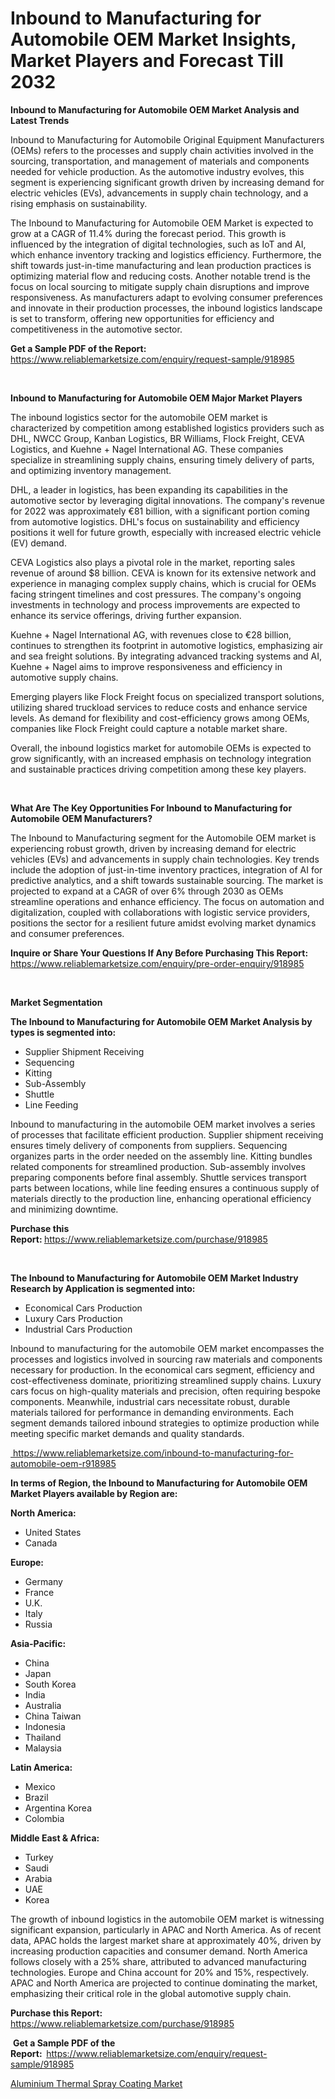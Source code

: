 <p><h1>Inbound to Manufacturing for Automobile OEM Market Insights, Market Players and Forecast Till 2032</h1></p><p><strong>Inbound to Manufacturing for Automobile OEM Market Analysis and Latest Trends</strong></p>
<p><p>Inbound to Manufacturing for Automobile Original Equipment Manufacturers (OEMs) refers to the processes and supply chain activities involved in the sourcing, transportation, and management of materials and components needed for vehicle production. As the automotive industry evolves, this segment is experiencing significant growth driven by increasing demand for electric vehicles (EVs), advancements in supply chain technology, and a rising emphasis on sustainability.</p><p>The Inbound to Manufacturing for Automobile OEM Market is expected to grow at a CAGR of 11.4% during the forecast period. This growth is influenced by the integration of digital technologies, such as IoT and AI, which enhance inventory tracking and logistics efficiency. Furthermore, the shift towards just-in-time manufacturing and lean production practices is optimizing material flow and reducing costs. Another notable trend is the focus on local sourcing to mitigate supply chain disruptions and improve responsiveness. As manufacturers adapt to evolving consumer preferences and innovate in their production processes, the inbound logistics landscape is set to transform, offering new opportunities for efficiency and competitiveness in the automotive sector.</p></p>
<p><strong>Get a Sample PDF of the Report:&nbsp;</strong> <a href="https://www.reliablemarketsize.com/enquiry/request-sample/918985?utm_campaign=2843&utm_medium=2&utm_source=Github&utm_content=ia&utm_term=07032025&utm_id=inbound-to-manufacturing-for-automobile-oem">https://www.reliablemarketsize.com/enquiry/request-sample/918985</a></p>
<p>&nbsp;</p>
<p><strong>Inbound to Manufacturing for Automobile OEM Major Market Players</strong></p>
<p><p>The inbound logistics sector for the automobile OEM market is characterized by competition among established logistics providers such as DHL, NWCC Group, Kanban Logistics, BR Williams, Flock Freight, CEVA Logistics, and Kuehne + Nagel International AG. These companies specialize in streamlining supply chains, ensuring timely delivery of parts, and optimizing inventory management.</p><p>DHL, a leader in logistics, has been expanding its capabilities in the automotive sector by leveraging digital innovations. The company's revenue for 2022 was approximately €81 billion, with a significant portion coming from automotive logistics. DHL's focus on sustainability and efficiency positions it well for future growth, especially with increased electric vehicle (EV) demand.</p><p>CEVA Logistics also plays a pivotal role in the market, reporting sales revenue of around $8 billion. CEVA is known for its extensive network and experience in managing complex supply chains, which is crucial for OEMs facing stringent timelines and cost pressures. The company's ongoing investments in technology and process improvements are expected to enhance its service offerings, driving further expansion.</p><p>Kuehne + Nagel International AG, with revenues close to €28 billion, continues to strengthen its footprint in automotive logistics, emphasizing air and sea freight solutions. By integrating advanced tracking systems and AI, Kuehne + Nagel aims to improve responsiveness and efficiency in automotive supply chains.</p><p>Emerging players like Flock Freight focus on specialized transport solutions, utilizing shared truckload services to reduce costs and enhance service levels. As demand for flexibility and cost-efficiency grows among OEMs, companies like Flock Freight could capture a notable market share.</p><p>Overall, the inbound logistics market for automobile OEMs is expected to grow significantly, with an increased emphasis on technology integration and sustainable practices driving competition among these key players.</p></p>
<p>&nbsp;</p>
<p><strong>What Are The Key Opportunities For Inbound to Manufacturing for Automobile OEM Manufacturers?</strong></p>
<p><p>The Inbound to Manufacturing segment for the Automobile OEM market is experiencing robust growth, driven by increasing demand for electric vehicles (EVs) and advancements in supply chain technologies. Key trends include the adoption of just-in-time inventory practices, integration of AI for predictive analytics, and a shift towards sustainable sourcing. The market is projected to expand at a CAGR of over 6% through 2030 as OEMs streamline operations and enhance efficiency. The focus on automation and digitalization, coupled with collaborations with logistic service providers, positions the sector for a resilient future amidst evolving market dynamics and consumer preferences.</p></p>
<p><strong>Inquire or Share Your Questions If Any Before Purchasing This Report:</strong> <a href="https://www.reliablemarketsize.com/enquiry/pre-order-enquiry/918985?utm_campaign=2843&utm_medium=2&utm_source=Github&utm_content=ia&utm_term=07032025&utm_id=inbound-to-manufacturing-for-automobile-oem">https://www.reliablemarketsize.com/enquiry/pre-order-enquiry/918985</a></p>
<p>&nbsp;</p>
<p><strong>Market Segmentation</strong></p>
<p><strong>The Inbound to Manufacturing for Automobile OEM Market Analysis by types is segmented into:</strong></p>
<p><ul><li>Supplier Shipment Receiving</li><li>Sequencing</li><li>Kitting</li><li>Sub-Assembly</li><li>Shuttle</li><li>Line Feeding</li></ul></p>
<p><p>Inbound to manufacturing in the automobile OEM market involves a series of processes that facilitate efficient production. Supplier shipment receiving ensures timely delivery of components from suppliers. Sequencing organizes parts in the order needed on the assembly line. Kitting bundles related components for streamlined production. Sub-assembly involves preparing components before final assembly. Shuttle services transport parts between locations, while line feeding ensures a continuous supply of materials directly to the production line, enhancing operational efficiency and minimizing downtime.</p></p>
<p><strong>Purchase this Report:&nbsp;</strong><a href="https://www.reliablemarketsize.com/purchase/918985?utm_campaign=2843&utm_medium=2&utm_source=Github&utm_content=ia&utm_term=07032025&utm_id=inbound-to-manufacturing-for-automobile-oem">https://www.reliablemarketsize.com/purchase/918985</a></p>
<p>&nbsp;</p>
<p><strong>The Inbound to Manufacturing for Automobile OEM Market Industry Research by Application is segmented into:</strong></p>
<p><ul><li>Economical Cars Production</li><li>Luxury Cars Production</li><li>Industrial Cars Production</li></ul></p>
<p><p>Inbound to manufacturing for the automobile OEM market encompasses the processes and logistics involved in sourcing raw materials and components necessary for production. In the economical cars segment, efficiency and cost-effectiveness dominate, prioritizing streamlined supply chains. Luxury cars focus on high-quality materials and precision, often requiring bespoke components. Meanwhile, industrial cars necessitate robust, durable materials tailored for performance in demanding environments. Each segment demands tailored inbound strategies to optimize production while meeting specific market demands and quality standards.</p></p>
<p><a href="https://www.reliablemarketsize.com/inbound-to-manufacturing-for-automobile-oem-r918985?utm_campaign=2843&utm_medium=2&utm_source=Github&utm_content=ia&utm_term=07032025&utm_id=inbound-to-manufacturing-for-automobile-oem">&nbsp;https://www.reliablemarketsize.com/inbound-to-manufacturing-for-automobile-oem-r918985</a></p>
<p><strong>In terms of Region, the Inbound to Manufacturing for Automobile OEM Market Players available by Region are:</strong></p>
<p>
    <p> <strong> North America: </strong>
        <ul>
            <li>United States</li>
            <li>Canada</li>
        </ul>
        </p> 
    <p> <strong> Europe: </strong>
        <ul>
            <li>Germany</li>
            <li>France</li>
            <li>U.K.</li>
            <li>Italy</li>
            <li>Russia</li>
        </ul>
        </p> 
    <p> <strong> Asia-Pacific: </strong>
        <ul>
            <li>China</li>
            <li>Japan</li>
            <li>South Korea</li>
            <li>India</li>
            <li>Australia</li>
            <li>China Taiwan</li>
            <li>Indonesia</li>
            <li>Thailand</li>
            <li>Malaysia</li>
        </ul>
        </p> 
    <p> <strong> Latin America: </strong>
        <ul>
            <li>Mexico</li>
            <li>Brazil</li>
            <li>Argentina Korea</li>
            <li>Colombia</li>
        </ul>
        </p> 
    <p> <strong> Middle East & Africa: </strong>
        <ul>
            <li>Turkey</li>
            <li>Saudi</li>
            <li>Arabia</li>
            <li>UAE</li>
            <li>Korea</li>
        </ul>
    </p>
    </p>
<p><p>The growth of inbound logistics in the automobile OEM market is witnessing significant expansion, particularly in APAC and North America. As of recent data, APAC holds the largest market share at approximately 40%, driven by increasing production capacities and consumer demand. North America follows closely with a 25% share, attributed to advanced manufacturing technologies. Europe and China account for 20% and 15%, respectively. APAC and North America are projected to continue dominating the market, emphasizing their critical role in the global automotive supply chain.</p></p>
<p><strong>Purchase this Report: </strong><a href="https://www.reliablemarketsize.com/purchase/918985?utm_campaign=2843&utm_medium=2&utm_source=Github&utm_content=ia&utm_term=07032025&utm_id=inbound-to-manufacturing-for-automobile-oem">https://www.reliablemarketsize.com/purchase/918985</a></p>
<p>&nbsp;<strong>Get a Sample PDF of the Report:&nbsp;&nbsp;</strong><a href="https://www.reliablemarketsize.com/enquiry/request-sample/918985?utm_campaign=2843&utm_medium=2&utm_source=Github&utm_content=ia&utm_term=07032025&utm_id=inbound-to-manufacturing-for-automobile-oem">https://www.reliablemarketsize.com/enquiry/request-sample/918985</a></p>
<p><strong></strong></p>
<p><p><a href="https://github.com/abedlagagica4/Market-Research-Report-List-1/blob/main/aluminium-thermal-spray-coating-market.md?utm_campaign=2843&utm_medium=2&utm_source=Github&utm_content=ia&utm_term=07032025&utm_id=inbound-to-manufacturing-for-automobile-oem">Aluminium Thermal Spray Coating Market</a></p></p>